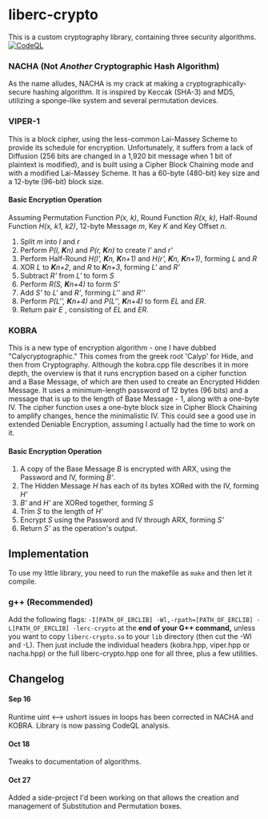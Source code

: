 # liberc-crypto

This is a custom cryptography library, containing three security algorithms.  [![CodeQL](https://github.com/Evan-Clegern/liberc-crypto/actions/workflows/codeql-analysis.yml/badge.svg)](https://github.com/Evan-Clegern/liberc-crypto/actions/workflows/codeql-analysis.yml)

### NACHA (Not *Another* Cryptographic Hash Algorithm)
As the name alludes, NACHA is my crack at making a cryptographically-secure hashing algorithm.
It is inspired by Keccak (SHA-3) and MD5, utilizing a sponge-like system and several permutation devices.

### VIPER-1
This is a block cipher, using the less-common Lai-Massey Scheme to provide its schedule for encryption. Unfortunately,
it suffers from a lack of Diffusion (256 bits are changed in a 1,920 bit message when 1 bit of plaintext is modified), 
and is built using a Cipher Block Chaining mode and with a modified Lai-Massey Scheme. 
It has a 60-byte (480-bit) key size and a 12-byte (96-bit) block size.
#### Basic Encryption Operation
Assuming Permutation Function *P(x, k)*, Round Function *R(x, k)*, Half-Round Function *H(x, k1, k2)*,
12-byte Message *m*,  Key *K* and Key Offset *n*.
1. Split *m* into *l* and *r*
2. Perform *P(l, **K**n)* and *P(r, **K**n)* to create *l'* and *r'*
3. Perform Half-Round *H(l', **K**n, **K**n+1)* and *H(r', **K**n, **K**n+1)*, forming *L* and *R*
4. XOR *L* to ***K**n+2*, and *R* to ***K**n+3*, forming *L'* and *R'*
5. Subtract *R'* from *L'* to form *S*
6. Perform *R(S, **K**n+4)* to form *S'*
7. Add *S'* to *L'* and *R'*, forming *L''* and *R''*
8. Perform *P(L'', **K**n+4)* and *P(L'', **K**n+4)* to form *EL* and *ER*.
9. Return pair *E* , consisting of *EL* and *ER*.


### KOBRA
This is a new type of encryption algorithm - one I have dubbed "Calycryptographic."
This comes from the greek root 'Calyp' for Hide, and then from Cryptography.
Although the kobra.cpp file describes it in more depth, the overview is that it runs encryption based on a cipher function
and a Base Message, of which are then used to create an Encrypted Hidden Message. It uses a minimum-length password of 12
bytes (96 bits) and a message that is up to the length of Base Message - 1, along with a one-byte IV. The cipher function
uses a one-byte block size in Cipher Block Chaining to amplify changes, hence the minimalistic IV. This could see a good
use in extended Deniable Encryption, assuming I actually had the time to work on it.
#### Basic Encryption Operation
1. A copy of the Base Message *B* is encrypted with ARX, using the Password and IV, forming *B'*.
2. The Hidden Message *H* has each of its bytes XORed with the IV, forming *H'*
3. *B'* and *H'* are XORed together, forming *S*
4. Trim *S* to the length of *H'*
5. Encrypt *S* using the Password and IV through ARX, forming *S'*
6. Return *S'* as the operation's output.

## Implementation
To use my little library, you need to run the makefile as `make` and then let it compile.

### g++ (Recommended)
Add the following flags:
`-I[PATH_OF_ERCLIB] -Wl,-rpath=[PATH_OF_ERCLIB] -L[PATH_OF_ERCLIB] -lerc-crypto`
at the **end of your G++ command,** unless you want to copy `liberc-crypto.so` to your `lib` directory (then cut the -Wl and -L). Then just include the individual headers (kobra.hpp, viper.hpp or nacha.hpp) or the full liberc-crypto.hpp one for all three, plus a few utilities.

## Changelog
#### Sep 16
Runtime uint <--> ushort issues in loops has been corrected in NACHA and KOBRA. Library is now passing CodeQL analysis.
#### Oct 18
Tweaks to documentation of algorithms.
#### Oct 27
Added a side-project I'd been working on that allows the creation and management of Substitution and Permutation boxes.
